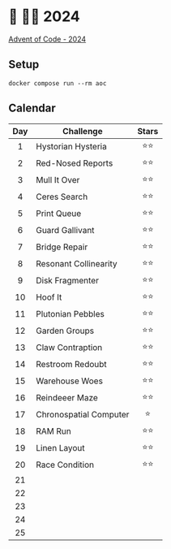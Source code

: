 # 🎄 👨‍💻 2024

[Advent of Code - 2024](https://adventofcode.com/2024)

## Setup

```shell
docker compose run --rm aoc
```

## Calendar

| Day | Challenge              | Stars  |
| :-: | ---------------------- | :----: |
|  1  | Hystorian Hysteria     | ⭐️⭐️ |
|  2  | Red-Nosed Reports      |  ⭐⭐  |
|  3  | Mull It Over           |  ⭐⭐  |
|  4  | Ceres Search           |  ⭐⭐  |
|  5  | Print Queue            |  ⭐⭐  |
|  6  | Guard Gallivant        |  ⭐⭐  |
|  7  | Bridge Repair          |  ⭐⭐  |
|  8  | Resonant Collinearity  |  ⭐⭐  |
|  9  | Disk Fragmenter        |  ⭐⭐  |
| 10  | Hoof It                |  ⭐⭐  |
| 11  | Plutonian Pebbles      |  ⭐⭐  |
| 12  | Garden Groups          |  ⭐⭐  |
| 13  | Claw Contraption       |  ⭐⭐  |
| 14  | Restroom Redoubt       |  ⭐⭐  |
| 15  | Warehouse Woes         |  ⭐⭐  |
| 16  | Reindeeer Maze         |  ⭐⭐  |
| 17  | Chronospatial Computer |   ⭐   |
| 18  | RAM Run                |  ⭐⭐  |
| 19  | Linen Layout           |  ⭐⭐  |
| 20  | Race Condition         |  ⭐⭐  |
| 21  |                        |        |
| 22  |                        |        |
| 23  |                        |        |
| 24  |                        |        |
| 25  |                        |        |
